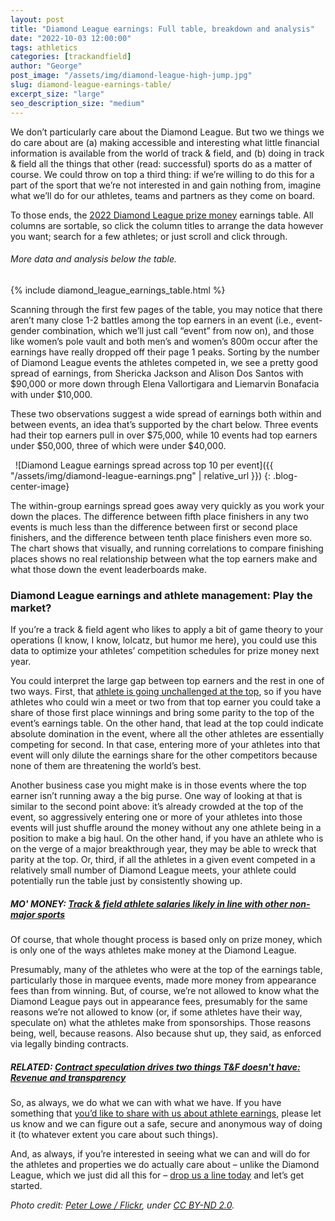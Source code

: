 ```yaml
---
layout: post
title: "Diamond League earnings: Full table, breakdown and analysis"
date: "2022-10-03 12:00:00"
tags: athletics
categories: [trackandfield]
author: "George"
post_image: "/assets/img/diamond-league-high-jump.jpg"
slug: diamond-league-earnings-table/
excerpt_size: "large"
seo_description_size: "medium"
---
```


We don’t particularly care about the Diamond League. But two we things we do care about are (a) making accessible and interesting what little financial information is available from the world of track & field, and (b) doing in track & field all the things that other (read: successful) sports do as a matter of course. We could throw on top a third thing: if we’re willing to do this for a part of the sport that we’re not interested in and gain nothing from, imagine what we’ll do for our athletes, teams and partners as they come on board.

To those ends, the [2022 Diamond League prize money](https://www.diamondleague.com/rules/) earnings table. All columns are sortable, so click the column titles to arrange the data however you want; search for a few athletes; or just scroll and click through.

###### More data and analysis below the table.

{% include diamond_league_earnings_table.html %}

Scanning through the first few pages of the table, you may notice that there aren’t many close 1-2 battles among the top earners in an event (i.e., event-gender combination, which we’ll just call “event” from now on), and those like women’s pole vault and both men’s and women’s 800m occur after the earnings have really dropped off their page 1 peaks. Sorting by the number of Diamond League events the athletes competed in, we see a pretty good spread of earnings, from Shericka Jackson and Alison Dos Santos with $90,000 or more down through Elena Vallortigara and Liemarvin Bonafacia with under $10,000.

These two observations suggest a wide spread of earnings both within and between events, an idea that’s supported by the chart below. Three events had their top earners pull in over $75,000, while 10 events had top earners under $50,000, three of which were under $40,000.

&nbsp;
![Diamond League earnings spread across top 10 per event]({{ "/assets/img/diamond-league-earnings.png" | relative_url }})
{: .blog-center-image}
&nbsp;

The within-group earnings spread goes away very quickly as you work your down the places. The difference between fifth place finishers in any two events is much less than the difference between first or second place finishers, and the difference between tenth place finishers even more so. The chart shows that visually, and running correlations to compare finishing places shows no real relationship between what the top earners make and what those down the event leaderboards make.

### Diamond League earnings and athlete management: Play the market?

If you’re a track & field agent who likes to apply a bit of game theory to your operations (I know, I know, lolcatz, but humor me here), you could use this data to optimize your athletes’ competition schedules for prize money next year.

You could interpret the large gap between top earners and the rest in one of two ways. First, that [athlete is going unchallenged at the top](https://nalathletics.com/blog/2022/07/28/track-field-national-titles-dominance), so if you have athletes who could win a meet or two from that top earner you could take a share of those first place winnings and bring some parity to the top of the event’s earnings table. On the other hand, that lead at the top could indicate absolute domination in the event, where all the other athletes are essentially competing for second. In that case, entering more of your athletes into that event will only dilute the earnings share for the other competitors because none of them are threatening the world’s best.

Another business case you might make is in those events where the top earner isn’t running away a the big purse. One way of looking at that is similar to the second point above: it’s already crowded at the top of the event, so aggressively entering one or more of your athletes into those events will just shuffle around the money without any one athlete being in a position to make a big haul. On the other hand, if you have an athlete who is on the verge of a major breakthrough year, they may be able to wreck that parity at the top. Or, third, if all the athletes in a given event competed in a relatively small number of Diamond League meets, your athlete could potentially run the table just by consistently showing up.

##### MO' MONEY: [Track & field athlete salaries likely in line with other non-major sports](https://nalathletics.com/blog/2022/08/16/track-field-niche-sport-attendance-salaries)

Of course, that whole thought process is based only on prize money, which is only one of the ways athletes make money at the Diamond League.

Presumably, many of the athletes who were at the top of the earnings table, particularly those in marquee events, made more money from appearance fees than from winning. But, of course, we’re not allowed to know what the Diamond League pays out in appearance fees, presumably for the same reasons we’re not allowed to know (or, if some athletes have their way, speculate on) what the athletes make from sponsorships. Those reasons being, well, because reasons. Also because shut up, they said, as enforced via legally binding contracts.

##### RELATED: [Contract speculation drives two things T&F doesn't have: Revenue and transparency](https://nalathletics.com/blog/2022/07/14/contract-speculation-track-field-revenue-transparency)

So, as always, we do what we can with what we have. If you have something that <a href = "mailto: george@nalathletics.com">you’d like to share with us about athlete earnings</a>, please let us know and we can figure out a safe, secure and anonymous way of doing it (to whatever extent you care about such things).

And, as always, if you’re interested in seeing what we can and will do for the athletes and properties we do actually care about – unlike the Diamond League, which we just did all this for – <a href = "mailto: george@nalathletics.com">drop us a line today</a> and let’s get started.

<em>Photo credit: [Peter Lowe / Flickr](https://flic.kr/p/tkURgV), under [CC BY-ND 2.0](https://creativecommons.org/licenses/by-nd/2.0/).</em>
